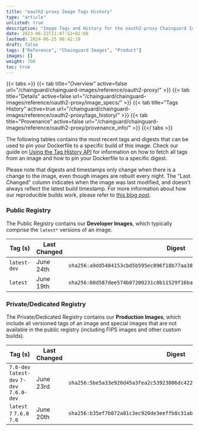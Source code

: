 ```yaml
---
title: "oauth2-proxy Image Tags History"
type: "article"
unlisted: true
description: "Image Tags and History for the oauth2-proxy Chainguard Image"
date: 2023-06-22T11:07:52+02:00
lastmod: 2024-06-25 00:42:19
draft: false
tags: ["Reference", "Chainguard Images", "Product"]
images: []
weight: 700
toc: true
---
```


{{< tabs >}}
{{< tab title="Overview" active=false url="/chainguard/chainguard-images/reference/oauth2-proxy/" >}}
{{< tab title="Details" active=false url="/chainguard/chainguard-images/reference/oauth2-proxy/image_specs/" >}}
{{< tab title="Tags History" active=true url="/chainguard/chainguard-images/reference/oauth2-proxy/tags_history/" >}}
{{< tab title="Provenance" active=false url="/chainguard/chainguard-images/reference/oauth2-proxy/provenance_info/" >}}
{{</ tabs >}}

The following tables contains the most recent tags and digests that can be used to pin your Dockerfile to a specific build of this image. Check our guide on [Using the Tag History API](/chainguard/chainguard-images/using-the-tag-history-api/) for information on how to fetch all tags from an image and how to pin your Dockerfile to a specific digest.

Please note that digests and timestamps only change when there is a change to the image, even though images are rebuilt every night. The "Last Changed" column indicates when the image was last modified, and doesn't always reflect the latest build timestamp. For more information about how our reproducible builds work, please refer to [this blog post](https://www.chainguard.dev/unchained/reproducing-chainguards-reproducible-image-builds).

### Public Registry
The Public Registry contains our **Developer Images**, which typically comprise the `latest*` versions of an image.

| Tag (s)       | Last Changed | Digest                                                                    |
|---------------|--------------|---------------------------------------------------------------------------|
|  `latest-dev` | June 24th    | `sha256:a9dd5484153cbd5b595ec096f18b77aa38ffe4098488ed65cad3fc312fbdb43a` |
|  `latest`     | June 19th    | `sha256:00d587dee574b07200231c0b11529f16ba9f49b9875b6521f5fcaf9f8893d172` |


### Private/Dedicated Registry
The Private/Dedicated Registry contains our **Production Images**, which include all versioned tags of an image and special images that are not available in the public registry (including FIPS images and other custom builds).

| Tag (s)                                     | Last Changed | Digest                                                                    |
|---------------------------------------------|--------------|---------------------------------------------------------------------------|
|  `7.6-dev` `latest-dev` `7-dev` `7.6.0-dev` | June 23rd    | `sha256:5be5a33e920d45a3fea2c53923006dc422efd75fefd996216f0e079cca5bba87` |
|  `latest` `7` `7.6.0` `7.6`                 | June 20th    | `sha256:b35ef7b072a81c3ec920de3eeffb8c31ab0334068d62b947d424446e3766e110` |

